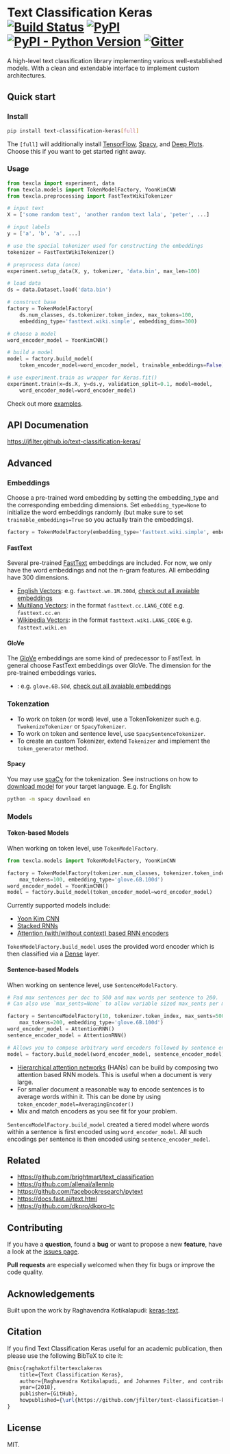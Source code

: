# Text Classification Keras [![Build Status](https://travis-ci.com/jfilter/text-classification-keras.svg?branch=master)](https://travis-ci.com/jfilter/text-classification-keras) [![PyPI](https://img.shields.io/pypi/v/text-classification-keras.svg)](https://pypi.org/project/text-classification-keras/) [![PyPI - Python Version](https://img.shields.io/pypi/pyversions/text-classification-keras.svg)](https://pypi.org/project/text-classification-keras/) [![Gitter](https://img.shields.io/gitter/room/text-classification-keras/Lobby.svg)](https://gitter.im/text-classification-keras/Lobby)

A high-level text classification library implementing various well-established models. With a clean and extendable interface to implement custom architectures.

## Quick start

### Install

```bash
pip install text-classification-keras[full]
```

The `[full]` will additionally install [TensorFlow](https://github.com/tensorflow/tensorflow), [Spacy](https://github.com/explosion/spaCy), and [Deep Plots](https://github.com/jfilter/deep-plots). Choose this if you want to get started right away.

### Usage

```python
from texcla import experiment, data
from texcla.models import TokenModelFactory, YoonKimCNN
from texcla.preprocessing import FastTextWikiTokenizer

# input text
X = ['some random text', 'another random text lala', 'peter', ...]

# input labels
y = ['a', 'b', 'a', ...]

# use the special tokenizer used for constructing the embeddings
tokenizer = FastTextWikiTokenizer()

# preprocess data (once)
experiment.setup_data(X, y, tokenizer, 'data.bin', max_len=100)

# load data
ds = data.Dataset.load('data.bin')

# construct base
factory = TokenModelFactory(
    ds.num_classes, ds.tokenizer.token_index, max_tokens=100,
    embedding_type='fasttext.wiki.simple', embedding_dims=300)

# choose a model
word_encoder_model = YoonKimCNN()

# build a model
model = factory.build_model(
    token_encoder_model=word_encoder_model, trainable_embeddings=False)

# use experiment.train as wrapper for Keras.fit()
experiment.train(x=ds.X, y=ds.y, validation_split=0.1, model=model,
    word_encoder_model=word_encoder_model)
```

Check out more [examples](./examples).

## API Documenation

<https://jfilter.github.io/text-classification-keras/>

## Advanced

### Embeddings

Choose a pre-trained word embedding by setting the embedding_type and the corresponding embedding dimensions. Set `embedding_type=None` to initialize the word embeddings randomly (but make sure to set `trainable_embeddings=True` so you actually train the embeddings).

```python
factory = TokenModelFactory(embedding_type='fasttext.wiki.simple', embedding_dims=300)
```

#### FastText

Several pre-trained [FastText](https://fasttext.cc/) embeddings are included. For now, we only have the word embeddings and not the n-gram features. All embedding have 300 dimensions.

-   [English Vectors](https://fasttext.cc/docs/en/english-vectors.html): e.g. `fasttext.wn.1M.300d`, [check out all avaiable embeddings](https://github.com/jfilter/text-classification-keras/blob/master/texcla/embeddings.py#L19)
-   [Multilang Vectors](https://fasttext.cc/docs/en/crawl-vectors.html): in the format `fasttext.cc.LANG_CODE` e.g. `fasttext.cc.en`
-   [Wikipedia Vectors](https://fasttext.cc/docs/en/pretrained-vectors.html): in the format `fasttext.wiki.LANG_CODE` e.g. `fasttext.wiki.en`

#### GloVe

The [GloVe](https://nlp.stanford.edu/projects/glove/) embeddings are some kind of predecessor to FastText. In general choose FastText embeddings over GloVe. The dimension for the pre-trained embeddings varies.

-   : e.g. `glove.6B.50d`, [check out all avaiable embeddings](https://github.com/jfilter/text-classification-keras/blob/master/texcla/embeddings.py#L19)

### Tokenzation

-   To work on token (or word) level, use a TokenTokenizer such e.g. `TwokenizeTokenizer` or `SpacyTokenizer`.
-   To work on token and sentence level, use `SpacySentenceTokenizer`.
-   To create an custom Tokenizer, extend `Tokenizer` and implement the `token_generator` method.

#### Spacy

You may use [spaCy](https://spacy.io/) for the tokenization. See instructions on how to
[download model](https://spacy.io/docs/usage/models#download) for your target language. E.g. for English:

```bash
python -m spacy download en
```

### Models

#### Token-based Models

When working on token level, use `TokenModelFactory`.

```python
from texcla.models import TokenModelFactory, YoonKimCNN

factory = TokenModelFactory(tokenizer.num_classes, tokenizer.token_index,
    max_tokens=100, embedding_type='glove.6B.100d')
word_encoder_model = YoonKimCNN()
model = factory.build_model(token_encoder_model=word_encoder_model)
```

Currently supported models include:

-   [Yoon Kim CNN](https://arxiv.org/abs/1408.5882)
-   [Stacked RNNs](https://arxiv.org/abs/1312.6026)
-   [Attention (with/without context) based RNN encoders](https://www.cs.cmu.edu/~hovy/papers/16HLT-hierarchical-attention-networks.pdf)

`TokenModelFactory.build_model` uses the provided word encoder which is then classified via a [Dense](https://keras.io/layers/core/#dense) layer.

#### Sentence-based Models

When working on sentence level, use `SentenceModelFactory`.

```python
# Pad max sentences per doc to 500 and max words per sentence to 200.
# Can also use `max_sents=None` to allow variable sized max_sents per mini-batch.

factory = SentenceModelFactory(10, tokenizer.token_index, max_sents=500,
    max_tokens=200, embedding_type='glove.6B.100d')
word_encoder_model = AttentionRNN()
sentence_encoder_model = AttentionRNN()

# Allows you to compose arbitrary word encoders followed by sentence encoder.
model = factory.build_model(word_encoder_model, sentence_encoder_model)
```

-   [Hierarchical attention networks](http://www.cs.cmu.edu/~./hovy/papers/16HLT-hierarchical-attention-networks.pdf)
    (HANs) can be build by composing two attention based RNN models. This is useful when a document is very large.
-   For smaller document a reasonable way to encode sentences is to average words within it. This can be done by using
    `token_encoder_model=AveragingEncoder()`
-   Mix and match encoders as you see fit for your problem.

`SentenceModelFactory.build_model` created a tiered model where words within a sentence is first encoded using
`word_encoder_model`. All such encodings per sentence is then encoded using `sentence_encoder_model`.

## Related

-   https://github.com/brightmart/text_classification
-   https://github.com/allenai/allennlp
-   https://github.com/facebookresearch/pytext
-   https://docs.fast.ai/text.html
-   https://github.com/dkpro/dkpro-tc

## Contributing

If you have a **question**, found a **bug** or want to propose a new **feature**, have a look at the [issues page](https://github.com/jfilter/text-classification-keras/issues).

**Pull requests** are especially welcomed when they fix bugs or improve the code quality.

## Acknowledgements

Built upon the work by Raghavendra Kotikalapudi: [keras-text](https://github.com/raghakot/keras-text).

## Citation

If you find Text Classification Keras useful for an academic publication, then please use the following BibTeX to cite it:

```tex
@misc{raghakotfiltertexclakeras
    title={Text Classification Keras},
    author={Raghavendra Kotikalapudi, and Johannes Filter, and contributors},
    year={2018},
    publisher={GitHub},
    howpublished={\url{https://github.com/jfilter/text-classification-keras}},
}
```

## License

MIT.
